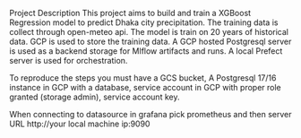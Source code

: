 Project Description
This project aims to build and train a XGBoost Regression model to predict Dhaka city precipitation. 
The training data is collect through open-meteo api. The model is train on 20 years of historical data. GCP is used to store the training data. A GCP hosted Postgresql server is used as a backend storage for Mlflow artifacts and runs. A local Prefect server is used for orchestration.

To reproduce the steps you must have a GCS bucket, A Postgresql 17/16 instance in GCP with a database, service account in GCP with proper role granted (storage admin), service account key.

When connecting to datasource in grafana pick prometheus and then server URL http://your local machine ip:9090
